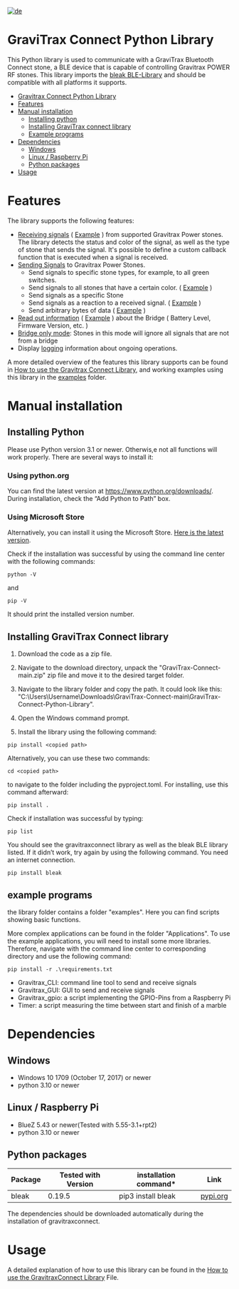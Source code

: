 [![de](https://img.shields.io/badge/Installationsanleitung-deutsch-red.svg)](./README.de.md)

# GraviTrax Connect Python Library

This Python library is used to communicate with a GraviTrax Bluetooth Connect stone, a BLE device that is capable of controlling Gravitrax POWER RF stones. This library imports the [bleak BLE-Library](https://github.com/hbldh/bleak) and should be compatible with all platforms it supports.

- [Gravitrax Connect Python Library](#gravitrax-connect-python-library)
- [Features](#features)
- [Manual installation](#manual-installation)
  - [Installing python](#installing-python)
  - [Installing GraviTrax connect library](#installing-gravitrax-connect-library)
  - [Example programs](#example-programs)
- [Dependencies](#dependencies)
  - [Windows](#windows)
  - [Linux / Raspberry Pi](#linux--raspberry-pi)
  - [Python packages](#python-packages)
- [Usage](#usage)

# Features
The library supports the following features:

- [Receiving signals](GraviTrax%20Connect%20Python%20Library/docs/How%20to%20use%20the%20GravitraxConnect%20Library.md#notifications) ( [Example](GraviTrax%20Connect%20Python%20Library/examples/example_notification.py) ) from supported Gravitrax Power stones. The library detects the status and color of the signal, as well as the type of stone that sends the signal. It's possible to define a custom callback function that is executed when a signal is received. 
- [Sending Signals](GraviTrax%20Connect%20Python%20Library/docs/How%20to%20use%20the%20GravitraxConnect%20Library.md#sending-signals) to Gravitrax Power Stones. 
    - Send signals to specific stone types, for example, to all green switches.
    - Send signals to all stones that have a certain color. ( [Example](GraviTrax%20Connect%20Python%20Library/examples/example_signals.py) )
    - Send signals as a specific Stone
    - Send signals as a reaction to a received signal. ( [Example](GraviTrax%20Connect%20Python%20Library/examples/example_signal_repeater.py) )
    - Send arbitrary bytes of data ( [Example](GraviTrax%20Connect%20Python%20Library/examples/example_send_bytes.py) )
- [Read out information](GraviTrax%20Connect%20Python%20Library/docs/How%20to%20use%20the%20GravitraxConnect%20Library.md#getting-information-about-the-bridge) ( [Example](GraviTrax%20Connect%20Python%20Library/examples/example_bridge_infos.py) ) about the Bridge ( Battery Level, Firmware Version, etc. )
- [Bridge only mode](GraviTrax%20Connect%20Python%20Library/docs/How%20to%20use%20the%20GravitraxConnect%20Library.md#bridge-mode): Stones in this mode will ignore all signals that are not from a bridge
- Display [logging](GraviTrax%20Connect%20Python%20Library/docs/How%20to%20use%20the%20GravitraxConnect%20Library.md#logging) information about ongoing operations.

A more detailed overview of the features this library supports can be found in [How to use the Gravitrax Connect Library](GraviTrax%20Connect%20Python%20Library/docs/How%20to%20use%20the%20GravitraxConnect%20Library.md), and working examples using this library in the [examples](GraviTrax%20Connect%20Python%20Library/examples/) folder.

# Manual installation 
## Installing Python

Please use Python version 3.1 or newer. Otherwis,e not all functions will work properly. There are several ways to install it:

### Using python.org
You can find the latest version at https://www.python.org/downloads/. During installation, check the “Add Python to Path” box.

### Using Microsoft Store

Alternatively, you can install it using the Microsoft Store. [Here is the latest version](https://www.microsoft.com/store/productId/9NRWMJP3717K). 

Check if the installation was successful by using the command line center with the following commands:

```shell
python -V 
```
and 
```shell
pip -V
```
It should print the installed version number.

## Installing GraviTrax Connect library

1. Download the code as a zip file.

2. Navigate to the download directory, unpack the "GraviTrax-Connect-main.zip" zip file and move it to the desired target folder.

3. Navigate to the library folder and copy the path. It could look like this: "C:\Users\Username\Downloads\GraviTrax-Connect-main\GraviTrax-Connect-Python-Library".

4. Open the Windows command prompt.

5. Install the library using the following command:

```shell
pip install <copied path>
```

Alternatively, you can use these two commands:

```shell
cd <copied path>
```
to navigate to the folder including the pyproject.toml. For installing, use this command afterward:
```shell
pip install . 
```
Check if installation was successful by typing:
```shell
pip list
``` 
You should see the gravitraxconnect library as well as the bleak BLE library listed.
If it didn’t work, try again by using the following command. You need an internet connection.
```
pip install bleak
```

## example programs
the library folder contains a folder "examples". Here you can find scripts showing basic functions.

More complex applications can be found in the folder "Applications".
To use the example applications, you will need to install some more libraries. Therefore, navigate with the command line center to corresponding directory and use the following command:
```shell
pip install -r .\requirements.txt
``` 
- Gravitrax_CLI: command line tool to send and receive signals
- Gravitrax_GUI: GUI to send and receive signals
- Gravitrax_gpio: a script implementing the GPIO-Pins from a Raspberry Pi
- Timer: a script measuring the time between start and finish of a marble

# Dependencies

## Windows
- Windows 10 1709 (October 17, 2017) or newer
- python 3.10 or newer

## Linux / Raspberry Pi
- BlueZ 5.43 or newer(Tested with 5.55-3.1+rpt2)
- python 3.10 or newer

## Python packages
|Package|Tested with Version|installation command*|Link|
|---|---|---|---|
|bleak|0.19.5|pip3 install bleak|[pypi.org](https://pypi.org/project/bleak/)|


The dependencies should be downloaded automatically during the installation of gravitraxconnect.    

# Usage

A detailed explanation of how to use this library can be found in the [How to use the GravitraxConnect Library](GraviTrax%20Connect%20Python%20Library/docs/How%20to%20use%20the%20GravitraxConnect%20Library.md) File.
